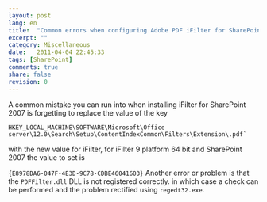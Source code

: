 ```yaml
---
layout: post
lang: en
title:  "Common errors when configuring Adobe PDF iFilter for SharePoint 2007"
excerpt: ""
category: Miscellaneous
date:   2011-04-04 22:45:33
tags: [SharePoint]
comments: true
share: false
revision: 0
---
```

A common mistake you can run into when installing iFilter for SharePoint 2007 is forgetting to replace the value of the key

```
HKEY_LOCAL_MACHINE\SOFTWARE\Microsoft\Office
server\12.0\Search\Setup\ContentIndexCommon\Filters\Extension\.pdf`
```

with the new value for iFilter, for iFilter 9 platform 64 bit and SharePoint 2007 the value to set is


`{E8978DA6-047F-4E3D-9C78-CDBE46041603}`
Another error or problem is that the `PDFFilter.dll` DLL is not registered correctly.
in which case a check can be performed and the problem rectified using `regedt32.exe`.